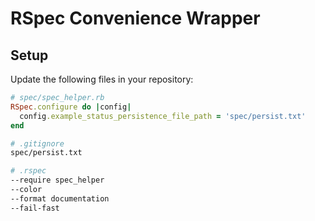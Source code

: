 # RSpec Convenience Wrapper

## Setup 

Update the following files in your repository:

```ruby
# spec/spec_helper.rb
RSpec.configure do |config|
  config.example_status_persistence_file_path = 'spec/persist.txt'
end
```

```bash
# .gitignore
spec/persist.txt
```

```bash
# .rspec
--require spec_helper
--color
--format documentation
--fail-fast
```
